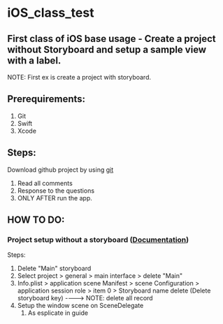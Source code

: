 # iOS_class_test

## First class of iOS base usage - Create a project without Storyboard and setup a sample view with a label.

NOTE: First ex is create a project with storyboard.

## Prerequirements: 
 1. Git
 2. Swift
 3. Xcode 

## Steps: 
Download github project by using [git](https://opensource.com/article/18/1/step-step-guide-git#:~:text=Git%20is%20a%20version%2Dcontrol,program%2C%20code%2C%20or%20file.)

1. Read all comments 
2. Response to the questions
3. ONLY AFTER run the app. 

## HOW TO DO: 
### Project setup without a storyboard ([Documentation](https://medium.com/swift-productions/ios-start-a-project-without-storyboard-xcode-12-253d785af5e7))
Steps: 
1. Delete "Main" storyboard
2. Select project > general > main interface > delete "Main"
3. Info.plist > application scene Manifest > scene Configuration > application session role > item 0 >  Storyboard name delete (Delete storyboard key)
 ----> NOTE: delete all record
4. Setup the window scene on SceneDelegate
    1. As esplicate in guide

